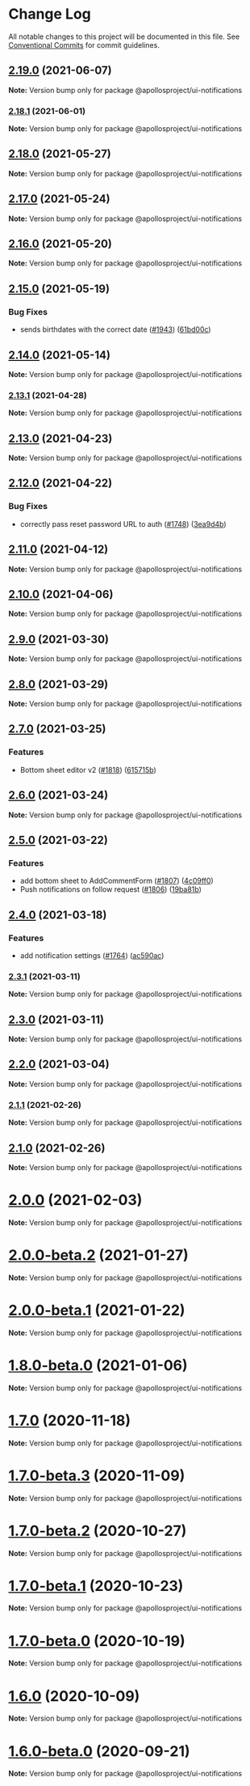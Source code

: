 # Change Log

All notable changes to this project will be documented in this file.
See [Conventional Commits](https://conventionalcommits.org) for commit guidelines.

## [2.19.0](https://github.com/apollosproject/apollos-apps/compare/v2.18.1...v2.19.0) (2021-06-07)

**Note:** Version bump only for package @apollosproject/ui-notifications





### [2.18.1](https://github.com/apollosproject/apollos-apps/compare/v2.18.0...v2.18.1) (2021-06-01)

**Note:** Version bump only for package @apollosproject/ui-notifications





## [2.18.0](https://github.com/apollosproject/apollos-apps/compare/v2.17.0...v2.18.0) (2021-05-27)

**Note:** Version bump only for package @apollosproject/ui-notifications





## [2.17.0](https://github.com/apollosproject/apollos-apps/compare/v2.16.0...v2.17.0) (2021-05-24)

**Note:** Version bump only for package @apollosproject/ui-notifications





## [2.16.0](https://github.com/apollosproject/apollos-apps/compare/v2.15.0...v2.16.0) (2021-05-20)

**Note:** Version bump only for package @apollosproject/ui-notifications





## [2.15.0](https://github.com/apollosproject/apollos-apps/compare/v2.14.0...v2.15.0) (2021-05-19)


### Bug Fixes

* sends birthdates with the correct date ([#1943](https://github.com/apollosproject/apollos-apps/issues/1943)) ([61bd00c](https://github.com/apollosproject/apollos-apps/commit/61bd00c2f75179fa234391867ef57d8dab6e6c4f))



## [2.14.0](https://github.com/apollosproject/apollos-apps/compare/v2.13.1...v2.14.0) (2021-05-14)

**Note:** Version bump only for package @apollosproject/ui-notifications





### [2.13.1](https://github.com/apollosproject/apollos-apps/compare/v2.13.0...v2.13.1) (2021-04-28)

**Note:** Version bump only for package @apollosproject/ui-notifications





## [2.13.0](https://github.com/apollosproject/apollos-apps/compare/v2.12.0...v2.13.0) (2021-04-23)

**Note:** Version bump only for package @apollosproject/ui-notifications





## [2.12.0](https://github.com/apollosproject/apollos-apps/compare/v2.11.0...v2.12.0) (2021-04-22)


### Bug Fixes

* correctly pass reset password URL to auth ([#1748](https://github.com/apollosproject/apollos-apps/issues/1748)) ([3ea9d4b](https://github.com/apollosproject/apollos-apps/commit/3ea9d4b1de4d5dd01f3b3caec4256e57e8ab8f84))



## [2.11.0](https://github.com/apollosproject/apollos-apps/compare/v2.10.0...v2.11.0) (2021-04-12)

**Note:** Version bump only for package @apollosproject/ui-notifications





## [2.10.0](https://github.com/apollosproject/apollos-apps/compare/v2.9.0...v2.10.0) (2021-04-06)

**Note:** Version bump only for package @apollosproject/ui-notifications





## [2.9.0](https://github.com/apollosproject/apollos-apps/compare/v2.8.0...v2.9.0) (2021-03-30)

**Note:** Version bump only for package @apollosproject/ui-notifications





## [2.8.0](https://github.com/apollosproject/apollos-apps/compare/v2.7.0...v2.8.0) (2021-03-29)

**Note:** Version bump only for package @apollosproject/ui-notifications





## [2.7.0](https://github.com/apollosproject/apollos-apps/compare/v2.6.0...v2.7.0) (2021-03-25)


### Features

* Bottom sheet editor v2 ([#1818](https://github.com/apollosproject/apollos-apps/issues/1818)) ([615715b](https://github.com/apollosproject/apollos-apps/commit/615715b9fe0d7cba49dbe3abd895194891e017ad))



## [2.6.0](https://github.com/apollosproject/apollos-apps/compare/v2.5.0...v2.6.0) (2021-03-24)

**Note:** Version bump only for package @apollosproject/ui-notifications





## [2.5.0](https://github.com/apollosproject/apollos-apps/compare/v2.4.0...v2.5.0) (2021-03-22)


### Features

* add bottom sheet to AddCommentForm ([#1807](https://github.com/apollosproject/apollos-apps/issues/1807)) ([4c09ff0](https://github.com/apollosproject/apollos-apps/commit/4c09ff0382c60aa011080407de5a6443d5b35db5))
* Push notifications on follow request ([#1806](https://github.com/apollosproject/apollos-apps/issues/1806)) ([19ba81b](https://github.com/apollosproject/apollos-apps/commit/19ba81b0452c19275918fbdc251425fa981a735e))



## [2.4.0](https://github.com/apollosproject/apollos-apps/compare/v2.3.1...v2.4.0) (2021-03-18)


### Features

* add notification settings ([#1764](https://github.com/apollosproject/apollos-apps/issues/1764)) ([ac590ac](https://github.com/apollosproject/apollos-apps/commit/ac590acc94c6f1d39039fc58eabf94f7cc12575c))



### [2.3.1](https://github.com/apollosproject/apollos-apps/compare/v2.3.0...v2.3.1) (2021-03-11)

**Note:** Version bump only for package @apollosproject/ui-notifications





## [2.3.0](https://github.com/apollosproject/apollos-apps/compare/v2.2.0...v2.3.0) (2021-03-11)

**Note:** Version bump only for package @apollosproject/ui-notifications





## [2.2.0](https://github.com/apollosproject/apollos-apps/compare/v2.1.1...v2.2.0) (2021-03-04)

**Note:** Version bump only for package @apollosproject/ui-notifications





### [2.1.1](https://github.com/apollosproject/apollos-apps/compare/v2.1.0...v2.1.1) (2021-02-26)

**Note:** Version bump only for package @apollosproject/ui-notifications





## [2.1.0](https://github.com/apollosproject/apollos-apps/compare/v2.0.1-canary.0...v2.1.0) (2021-02-26)

**Note:** Version bump only for package @apollosproject/ui-notifications





# [2.0.0](https://github.com/apollosproject/apollos-apps/compare/v2.0.0-beta.4...v2.0.0) (2021-02-03)

**Note:** Version bump only for package @apollosproject/ui-notifications





# [2.0.0-beta.2](https://github.com/apollosproject/apollos-apps/compare/v2.0.0-beta.1...v2.0.0-beta.2) (2021-01-27)

**Note:** Version bump only for package @apollosproject/ui-notifications





# [2.0.0-beta.1](https://github.com/apollosproject/apollos-apps/compare/v2.0.0-beta.0...v2.0.0-beta.1) (2021-01-22)

**Note:** Version bump only for package @apollosproject/ui-notifications





# [1.8.0-beta.0](https://github.com/apollosproject/apollos-apps/compare/v1.7.0...v1.8.0-beta.0) (2021-01-06)

**Note:** Version bump only for package @apollosproject/ui-notifications





# [1.7.0](https://github.com/apollosproject/apollos-apps/compare/v1.7.0-beta.3...v1.7.0) (2020-11-18)

**Note:** Version bump only for package @apollosproject/ui-notifications





# [1.7.0-beta.3](https://github.com/apollosproject/apollos-apps/compare/v1.7.0-beta.2...v1.7.0-beta.3) (2020-11-09)

**Note:** Version bump only for package @apollosproject/ui-notifications





# [1.7.0-beta.2](https://github.com/apollosproject/apollos-apps/compare/v1.7.0-beta.1...v1.7.0-beta.2) (2020-10-27)

**Note:** Version bump only for package @apollosproject/ui-notifications





# [1.7.0-beta.1](https://github.com/apollosproject/apollos-apps/compare/v1.7.0-beta.0...v1.7.0-beta.1) (2020-10-23)

**Note:** Version bump only for package @apollosproject/ui-notifications





# [1.7.0-beta.0](https://github.com/apollosproject/apollos-apps/compare/v1.6.0...v1.7.0-beta.0) (2020-10-19)

**Note:** Version bump only for package @apollosproject/ui-notifications





# [1.6.0](https://github.com/apollosproject/apollos-apps/compare/v1.6.0-beta.1...v1.6.0) (2020-10-09)

**Note:** Version bump only for package @apollosproject/ui-notifications





# [1.6.0-beta.0](https://github.com/apollosproject/apollos-apps/compare/v1.5.0...v1.6.0-beta.0) (2020-09-21)

**Note:** Version bump only for package @apollosproject/ui-notifications
